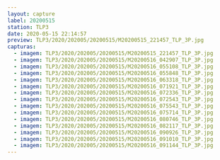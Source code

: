```yaml
---
layout: capture
label: 20200515
station: TLP3
date: 2020-05-15 22:14:57
preview: TLP3/2020/202005/20200515/M20200515_221457_TLP_3P.jpg
capturas:
  - imagem: TLP3/2020/202005/20200515/M20200515_221457_TLP_3P.jpg
  - imagem: TLP3/2020/202005/20200515/M20200516_042907_TLP_3P.jpg
  - imagem: TLP3/2020/202005/20200515/M20200516_055108_TLP_3P.jpg
  - imagem: TLP3/2020/202005/20200515/M20200516_055848_TLP_3P.jpg
  - imagem: TLP3/2020/202005/20200515/M20200516_063318_TLP_3P.jpg
  - imagem: TLP3/2020/202005/20200515/M20200516_071921_TLP_3P.jpg
  - imagem: TLP3/2020/202005/20200515/M20200516_072336_TLP_3P.jpg
  - imagem: TLP3/2020/202005/20200515/M20200516_072543_TLP_3P.jpg
  - imagem: TLP3/2020/202005/20200515/M20200516_075543_TLP_3P.jpg
  - imagem: TLP3/2020/202005/20200515/M20200516_075714_TLP_3P.jpg
  - imagem: TLP3/2020/202005/20200515/M20200516_080746_TLP_3P.jpg
  - imagem: TLP3/2020/202005/20200515/M20200516_082117_TLP_3P.jpg
  - imagem: TLP3/2020/202005/20200515/M20200516_090926_TLP_3P.jpg
  - imagem: TLP3/2020/202005/20200515/M20200516_091010_TLP_3P.jpg
  - imagem: TLP3/2020/202005/20200515/M20200516_091144_TLP_3P.jpg
---
```

